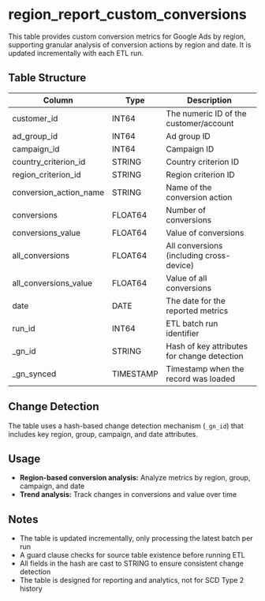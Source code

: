 # region_report_custom_conversions

This table provides custom conversion metrics for Google Ads by region, supporting granular analysis of conversion actions by region and date. It is updated incrementally with each ETL run.

## Table Structure

| Column                        | Type      | Description                                 |
|-------------------------------|-----------|---------------------------------------------|
| customer_id                   | INT64     | The numeric ID of the customer/account      |
| ad_group_id                   | INT64     | Ad group ID                                 |
| campaign_id                   | INT64     | Campaign ID                                 |
| country_criterion_id          | STRING    | Country criterion ID                        |
| region_criterion_id           | STRING    | Region criterion ID                         |
| conversion_action_name        | STRING    | Name of the conversion action               |
| conversions                   | FLOAT64   | Number of conversions                       |
| conversions_value             | FLOAT64   | Value of conversions                        |
| all_conversions               | FLOAT64   | All conversions (including cross-device)    |
| all_conversions_value         | FLOAT64   | Value of all conversions                    |
| date                          | DATE      | The date for the reported metrics           |
| run_id                        | INT64     | ETL batch run identifier                    |
| _gn_id                        | STRING    | Hash of key attributes for change detection |
| _gn_synced                    | TIMESTAMP | Timestamp when the record was loaded        |

## Change Detection

The table uses a hash-based change detection mechanism (`_gn_id`) that includes key region, group, campaign, and date attributes.

## Usage

- **Region-based conversion analysis:** Analyze metrics by region, group, campaign, and date
- **Trend analysis:** Track changes in conversions and value over time

## Notes

- The table is updated incrementally, only processing the latest batch per run
- A guard clause checks for source table existence before running ETL
- All fields in the hash are cast to STRING to ensure consistent change detection
- The table is designed for reporting and analytics, not for SCD Type 2 history 